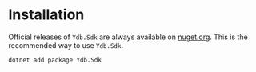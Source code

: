 # Installation

Official releases of `Ydb.Sdk` are always available on [nuget.org](https://www.nuget.org/packages/Ydb.Sdk/). This is the recommended way to use `Ydb.Sdk`.

```bash
dotnet add package Ydb.Sdk
```
